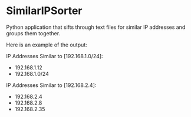 # SimilarIPSorter
Python application that sifts through text files for similar IP addresses and groups them together.

Here is an example of the output:

IP Addresses Similar to [192.168.1.0/24]:
- 192.168.1.12
- 192.168.1.0/24

IP Addresses Similar to [192.168.2.4]:
- 192.168.2.4
- 192.168.2.8
- 192.168.2.35
